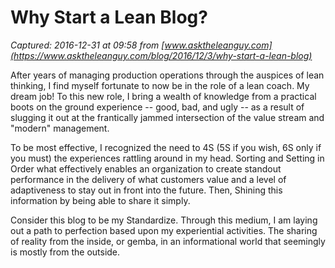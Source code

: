 # Why Start a Lean Blog?

_Captured: 2016-12-31 at 09:58 from [www.asktheleanguy.com](https://www.asktheleanguy.com/blog/2016/12/3/why-start-a-lean-blog)_

After years of managing production operations through the auspices of lean thinking, I find myself fortunate to now be in the role of a lean coach. My dream job! To this new role, I bring a wealth of knowledge from a practical boots on the ground experience -- good, bad, and ugly -- as a result of slugging it out at the frantically jammed intersection of the value stream and "modern" management.

To be most effective, I recognized the need to 4S (5S if you wish, 6S only if you must) the experiences rattling around in my head. Sorting and Setting in Order what effectively enables an organization to create standout performance in the delivery of what customers value and a level of adaptiveness to stay out in front into the future. Then, Shining this information by being able to share it simply.

Consider this blog to be my Standardize. Through this medium, I am laying out a path to perfection based upon my experiential activities. The sharing of reality from the inside, or gemba, in an informational world that seemingly is mostly from the outside.

